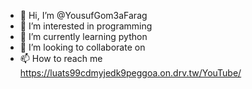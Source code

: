 - 👋 Hi, I’m @YousufGom3aFarag
- 👀 I’m interested in programming
- 🌱 I’m currently learning python
- 💞️ I’m looking to collaborate on 
- 📫 How to reach me  https://luats99cdmyjedk9peggoa.on.drv.tw/YouTube/  

<!---
YousufGom3aFarag/YousufGom3aFarag is a ✨ special ✨ repository because its `README.md` (this file) appears on your GitHub profile.
You can click the Preview link to take a look at your changes.
--->
